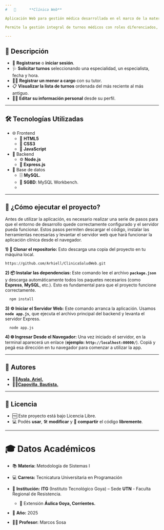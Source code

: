 ```yaml
---
#   🏥      **Clínica Web**

Aplicación Web para gestión médica desarrollada en el marco de la materia **Metodología de Sistemas I** en la **UTN FRRe, Extensión Áulica Goya**.

Permite la gestión integral de turnos médicos con roles diferenciados, ofreciendo funciones específicas para pacientes y administradores.

---
```

## 🧾 Descripción

 - 📝 **Registrarse** o **iniciar sesión**.
 - 🩺 **Solicitar turnos** seleccionando una especialidad, un especialista, fecha y hora.
 - 👨‍👧 **Registrar un menor a cargo** con su tutor.
 - 📋 **Visualizar la lista de turnos** ordenada del más reciente al más antiguo.
 - 🧑‍💻 **Editar su información personal** desde su perfil.

---
## 🛠️ Tecnologías Utilizadas

- 🌐 Frontend
    - 🧱 **HTML5**
    - 🎨 **CSS3**
    - 🧠 **JavaScript**   
- 🔧 Backend
    - ⚙️ **Node.js**
    - 🚏 **Express.js**
-  🐬 Base de datos
    - 🗄️ **MySQL.**
    - 🧰 **SGBD**: MySQL Workbench.
    - 
---
## 🚀 **¿Cómo ejecutar el proyecto?**

Antes de utilizar la aplicación, es necesario realizar una serie de pasos para que el entorno de desarrollo quede correctamente configurado y el servidor pueda funcionar. Estos pasos permiten descargar el código, instalar las herramientas necesarias y levantar el servidor web que hará funcionar la aplicación clínica desde el navegador.

**1) 🧬 Clonar el repositorio:**
    Esto descarga una copia del proyecto en tu máquina local.    
    
    https://github.com/Arhiell/ClinicaSaludWeb.git

**2) 📦 Instalar las dependencias:**
Este comando lee el archivo **```package.json```** y descarga automáticamente todos los paquetes necesarios (como **Express**, **MySQL**, etc.).
Esto es fundamental para que el proyecto funcione correctamente.

```bash
  npm install
```
**3) ⚙️ Iniciar el Servidor Web:**
Este comando arranca la aplicación. Usamos **```node app.js```**, que ejecuta el archivo principal del backend y levanta el servidor Express.

      node app.js

**4) 🌐 Ingresar Desde el Navegador:**
Una vez iniciado el servidor, en la terminal aparecerá un enlace (**ejemplo:** **```http://localhost:00000/```**). Copiá y pegá esa dirección en tu navegador para comenzar a utilizar la app.

---
## 👥 Autores

- 👨‍💻[**Ayala, Ariel.**](https://github.com/Arhiell)
- 👨‍💻[**Capovilla, Bautista.**](https://github.com/BautiC-9)

---
## 📝 Licencia

- 🆓 Este proyecto está bajo Licencia Libre.
- 💻 Podés **usar**, 🛠️ **modificar** y 🤝 **compartir** el código **libremente**.

---
# 🎓 Datos Académicos
* 📚 **Materia:** Metodología de Sistemas I
* 💻 **Carrera:** Tecnicatura Universitaria en Programación
* 🏫 **Institución:** **ITG** (Instituto Tecnológico Goya) – Sede **UTN** - Faculta Regional de Resistencia.
    * 📍 Extensión **Áulica Goya, Corrientes.**

* 📅 **Año:** 2025

* 👨‍🏫 **Profesor:** Marcos Sosa


